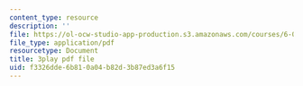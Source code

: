 ```yaml
---
content_type: resource
description: ''
file: https://ol-ocw-studio-app-production.s3.amazonaws.com/courses/6-034-artificial-intelligence-fall-2010/f3326dde6b810a04b82d3b87ed3a6f15_kHyNqSnzP8Y.pdf
file_type: application/pdf
resourcetype: Document
title: 3play pdf file
uid: f3326dde-6b81-0a04-b82d-3b87ed3a6f15
---
```

